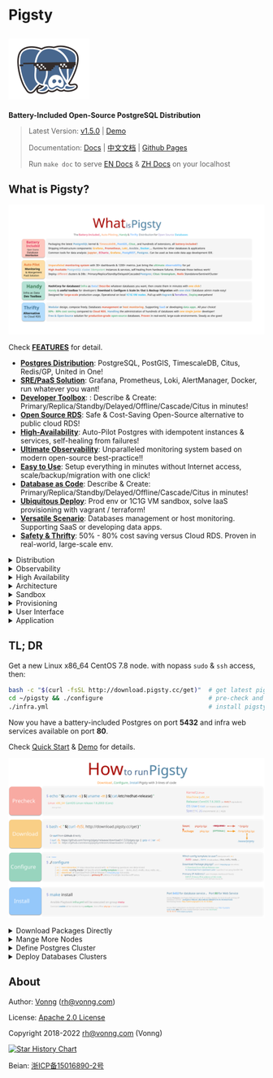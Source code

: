 # Pigsty

## ![](docs/_media/icon.svg)

**Battery-Included Open-Source PostgreSQL Distribution**

> Latest Version: [v1.5.0](https://github.com/Vonng/pigsty/releases/tag/v1.5.0)  |  [Demo](http://demo.pigsty.cc)
>
> Documentation: [Docs](https://pigsty.cc/) | [中文文档](https://pigsty.cc/#/zh-cn/) | [Github Pages](https://vonng.github.io/pigsty/#/)
> 
> Run `make doc` to serve [EN Docs](docs/) & [ZH Docs](docs/zh-cn/) on your localhost



## What is Pigsty?

[![](docs/_media/WHAT_EN.svg)](docs/s-feature.md)

Check [**FEATURES**](docs/s-feature.md) for detail.


* [**Postgres Distribution**](docs/s-feature.md#PostgreSQL-Distribution): PostgreSQL, PostGIS, TimescaleDB, Citus, Redis/GP, United in One!
* [**SRE/PaaS Solution**](docs/s-feature.md#SRE-Solution): Grafana, Prometheus, Loki, AlertManager, Docker, run whatever you want!
* [**Developer Toolbox**](docs/s-feature.md#Developer-Toolbox): : Describe & Create: Primary/Replica/Standby/Delayed/Offline/Cascade/Citus in minutes!
* [**Open Source RDS**](docs/s-feature.md#open-source-rds): Safe & Cost-Saving Open-Source alternative to public cloud RDS!
* [**High-Availability**](docs/s-feature.md#High-Availability): Auto-Pilot Postgres with idempotent instances & services, self-healing from failures!
* [**Ultimate Observability**](docs/s-feature.md#Ultimate-Observability): Unparalleled monitoring system based on modern open-source best-practice!!
* [**Easy to Use**](docs/s-feature.md#Handy-Toolbox): Setup everything in minutes without Internet access, scale/backup/migration with one click!
* [**Database as Code**](docs/s-feature.md#Database-as-Code): Describe & Create: Primary/Replica/Standby/Delayed/Offline/Cascade/Citus in minutes!
* [**Ubiquitous Deploy**](docs/s-feature.md#Ubiquitous-Deployment): Prod env or 1C1G VM sandbox, solve IaaS provisioning with vagrant / terraform!
* [**Versatile Scenario**](docs/s-feature.md#Versatile-Scenario):  Databases management or host monitoring. Supporting SaaS or developing data apps.
* [**Safety & Thrifty**](docs/s-feature.md#Safty-and-Thrifty): 50% - 80% cost saving versus Cloud RDS. Proven in real-world, large-scale env.


<details><summary>Distribution</summary>

[![Distribution](docs/_media/DISTRIBUTION.gif)](docs/c-infra.md#Overview)

</details>

<details><summary>Observability</summary>

[![Observability](docs/_media/overview-monitor.jpg)](http://demo.pigsty.cc)

</details>

<details><summary>High Availability</summary>

[![High Availability](docs/_media/HA-PGSQL.svg)](docs/c-pgsql.md#High-Availability)

</details>

<details><summary>Architecture</summary>

[![Architecture](docs/_media/ARCH.gif)](docs/c-arch.md)

</details>

<details><summary>Sandbox</summary>

[![Sandbox](docs/_media/SANDBOX.gif)](docs/d-sandbox.md)

</details>

<details><summary>Provisioning</summary>

[![Provisioning](docs/_media/PROVISION.gif)](docs/d-deploy.md)

</details>

<details><summary>User Interface</summary>

[![User Interface](docs/_media/interface.jpg)](docs/s-install.md)

</details>

<details><summary>Application</summary>

[![Application](docs/_media/overview-covid.jpg)](docs/t-application.md)

</details>




## TL; DR

Get a new Linux x86_64 CentOS 7.8 node. with nopass `sudo` & `ssh` access, then:

```bash
bash -c "$(curl -fsSL http://download.pigsty.cc/get)"  # get latest pigsty source
cd ~/pigsty && ./configure                             # pre-check and config templating 
./infra.yml                                            # install pigsty on current node
```

Now you have a battery-included Postgres on port **5432** and infra web services available on port **80**.

Check [Quick Start](s-install.md) & [Demo](http://demo.pigsty.cc) for details.

![](docs/_media/HOW_EN.svg)



<details><summary>Download Packages Directly</summary>
Pigsty source & software packages can be downloaded directly via `curl` in case of no Internet connection:

```bash
curl -SL https://github.com/Vonng/pigsty/releases/download/v1.5.0/pigsty.tgz | gzip -d | tar -xC ~
curl -SL https://github.com/Vonng/pigsty/releases/download/v1.5.0/pkg.tgz -o /tmp/pkg.tgz # optional
```

</details>

<details><summary>Mange More Nodes</summary>
You can add more nodes to Pigsty with [`nodes.yml`](p-nodes.md#nodes) after installing the meta node with [`infra.yml`](p-infra.md#infra).

```bash
./nodes.yml  -l pg-test      # init 3 nodes of cluster pg-test
```

</details>

<details><summary>Define Postgres Cluster</summary>
You can define a HA Postgres Cluster with streaming replication in a few lines of code:

```yaml
pg-test:
  hosts:
    10.10.10.11: {pg_seq: 1, pg_role: primary} 
    10.10.10.12: {pg_seq: 2, pg_role: replica}
    10.10.10.13: {pg_seq: 3, pg_role: replica}
  vars: 
    pg_cluster: pg-test
```

You can create Postgres with different [roles](d-pgsql.md) by declaring them: primary, replica, standby, delayed, offline, cascade, etc...

</details>


<details><summary>Deploy Databases Clusters</summary>
You can deploy different types of databases & clusters with corresponding playbooks.

* [`pgsql.yml`](p-pgsql.md#pgsql): Deploy HA PostgreSQL clusters.
* [`redis.yml`](p-redis.md#redis): Deploy Redis clusters.
* [`pigsty-matrixdb.yml`](p-pgsql.md#pgsql-matrix): Deploy matrixdb data warehouse (greenplum7).

```bash
./pgsql.yml         -l pg-test      # init 1-primary & 2-replica pgsql cluster
./redis.yml         -l redis-test   # init redis cluster redis-test
./pigsty-matrixdb.yml -l mx-*         # init MatrixDB cluster mx-mdw,mx-sdw .....
```

</details>






## About


Author: [Vonng](https://vonng.com/en) ([rh@vonng.com](mailto:rh@vonng.com))

License: [Apache 2.0 License](LICENSE)

Copyright 2018-2022 rh@vonng.com (Vonng)

[![Star History Chart](https://api.star-history.com/svg?repos=Vonng/pigsty&type=Date)](https://star-history.com/#Vonng/pigsty&Date)

Beian: [浙ICP备15016890-2号](https://beian.miit.gov.cn/)
